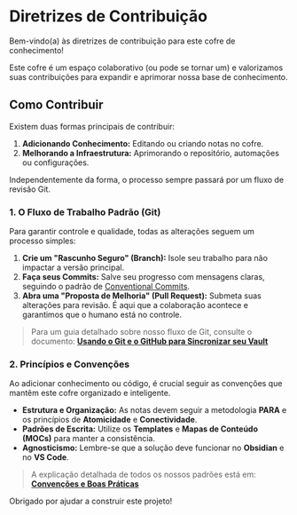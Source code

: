 # Diretrizes de Contribuição

Bem-vindo(a) às diretrizes de contribuição para este cofre de conhecimento!

Este cofre é um espaço colaborativo (ou pode se tornar um) e valorizamos suas contribuições para expandir e aprimorar nossa base de conhecimento.

## Como Contribuir

Existem duas formas principais de contribuir:

1.  **Adicionando Conhecimento:** Editando ou criando notas no cofre.
2.  **Melhorando a Infraestrutura:** Aprimorando o repositório, automações ou configurações.

Independentemente da forma, o processo sempre passará por um fluxo de revisão Git.

### 1. O Fluxo de Trabalho Padrão (Git)

Para garantir controle e qualidade, todas as alterações seguem um processo simples:

1.  **Crie um "Rascunho Seguro" (Branch):** Isole seu trabalho para não impactar a versão principal.
2.  **Faça seus Commits:** Salve seu progresso com mensagens claras, seguindo o padrão de [Conventional Commits](https://www.conventionalcommits.org/en/v1.0.0/).
3.  **Abra uma "Proposta de Melhoria" (Pull Request):** Submeta suas alterações para revisão. É aqui que a colaboração acontece e garantimos que o humano está no controle.

> Para um guia detalhado sobre nosso fluxo de Git, consulte o documento:
> **[Usando o Git e o GitHub para Sincronizar seu Vault](./99%20-%20Meta%20&%20Attachments/Usando%20o%20Git%20e%20o%20GitHub%20para%20Sincronizar%20seu%20Vault.md)**

### 2. Princípios e Convenções

Ao adicionar conhecimento ou código, é crucial seguir as convenções que mantêm este cofre organizado e inteligente.

-   **Estrutura e Organização:** As notas devem seguir a metodologia **PARA** e os princípios de **Atomicidade** e **Conectividade**.
-   **Padrões de Escrita:** Utilize os **Templates** e **Mapas de Conteúdo (MOCs)** para manter a consistência.
-   **Agnosticismo:** Lembre-se que a solução deve funcionar no **Obsidian** e no **VS Code**.

> A explicação detalhada de todos os nossos padrões está em:
> **[Convenções e Boas Práticas](./99%20-%20Meta%20&%20Attachments/Convenções%20e%20Boas%20Práticas.md)**

Obrigado por ajudar a construir este projeto!